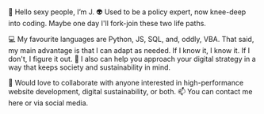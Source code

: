 👋 Hello sexy people, I’m J.
👽 Used to be a policy expert, now knee-deep into coding. Maybe one day I'll fork-join these two life paths. 

💻 My favourite languages are Python, JS, SQL, and, oddly, VBA. That said, my main advantage is that I can adapt as needed. If I know it, I know it. If I don't, I figure it out.
🌱 I also can help you approach your digital strategy in a way that keeps society and sustainability in mind.

💞 Would love to collaborate with anyone interested in high-performance website development, digital sustainability, or both.
📫 You can contact me here or via social media.

<!---
jbolns/jbolns is a ✨ special ✨ repository because its `README.md` (this file) appears on your GitHub profile.
You can click the Preview link to take a look at your changes.
--->
